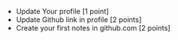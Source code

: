* Update Your profile [1 point]
* Update Github link in profile [2 points]
* Create your first notes in github.com [2 points]
